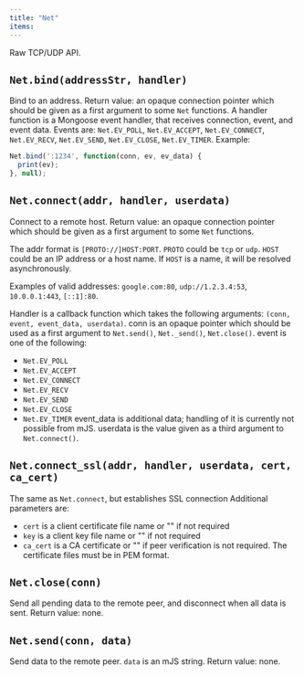 ```yaml
---
title: "Net"
items:
---
```


Raw TCP/UDP API.



## **`Net.bind(addressStr, handler)`**
Bind to an address. Return value:
an opaque connection pointer which should be given as a first argument to
some `Net` functions. A handler function is a Mongoose event
handler, that receives connection, event, and event data. Events are:
`Net.EV_POLL`, `Net.EV_ACCEPT`, `Net.EV_CONNECT`, `Net.EV_RECV`,
`Net.EV_SEND`, `Net.EV_CLOSE`, `Net.EV_TIMER`. Example:
```javascript
Net.bind(':1234', function(conn, ev, ev_data) {
  print(ev);
}, null);
```



## **`Net.connect(addr, handler, userdata)`**
Connect to a remote host.
Return value: an opaque connection pointer which should be given as a first argument to
some `Net` functions.

The addr format is `[PROTO://]HOST:PORT`. `PROTO` could be `tcp` or
`udp`. `HOST` could be an IP address or a host name. If `HOST` is a name,
it will be resolved asynchronously.

Examples of valid addresses: `google.com:80`, `udp://1.2.3.4:53`,
`10.0.0.1:443`, `[::1]:80`.

Handler is a callback function which takes the following arguments:
`(conn, event, event_data, userdata)`.
conn is an opaque pointer which should be used as a first argument to
`Net.send()`, `Net._send()`, `Net.close()`.
event is one of the following:
- `Net.EV_POLL`
- `Net.EV_ACCEPT`
- `Net.EV_CONNECT`
- `Net.EV_RECV`
- `Net.EV_SEND`
- `Net.EV_CLOSE`
- `Net.EV_TIMER`
event_data is additional data; handling of it is currently not possible
from mJS.
userdata is the value given as a third argument to `Net.connect()`.



## **`Net.connect_ssl(addr, handler, userdata, cert, ca_cert)`**
The same as `Net.connect`, but establishes SSL connection
Additional parameters are:
- `cert` is a client certificate file name or "" if not required
- `key` is a client key file name or "" if not required
- `ca_cert` is a CA certificate or "" if peer verification is not required.
The certificate files must be in PEM format.



## **`Net.close(conn)`**
Send all pending data to the remote peer,
and disconnect when all data is sent.
Return value: none.



## **`Net.send(conn, data)`**
Send data to the remote peer. `data` is an mJS string.
Return value: none.

